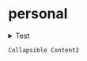 # personal

<details><summary>Test</summary>
```
Collapsible Content
```
</details>

```
Collapsible Content2
```

